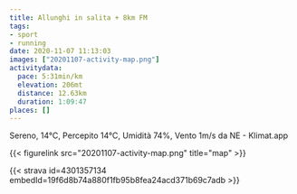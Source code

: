 ```yaml
---
title: Allunghi in salita + 8km FM
tags:
- sport
- running
date: 2020-11-07 11:13:03
images: ["20201107-activity-map.png"]
activitydata:
  pace: 5:31min/km
  elevation: 206mt
  distance: 12.63km
  duration: 1:09:47
places: []
---
```


Sereno, 14°C, Percepito 14°C, Umidità 74%, Vento 1m/s da NE - Klimat.app

<!--more-->



{{< figurelink src="20201107-activity-map.png" title="map" >}}


{{< strava id=4301357134 embedId=19f6d8b74a880f1fb95b8fea24acd371b69c7adb >}}
